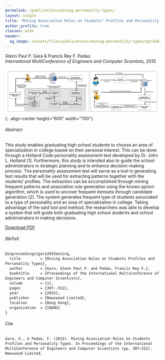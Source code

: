 ```yaml
---
permalink: /publications/mining-personality-types/
layout: single
title: "Mining Association Rules on Students’ Profiles and Personality Types"
author_profile: true
classes: wide
header:
  og_image: /assets/files/publications/mining-personality-types/gara2015_miningassociation.jpg
---
```


Glenn Paul P. Gara & Francis Rey F. Padao  
*International MultiConference of Engineers and Computer Scientists, 2015*

![mining-personality-types](/assets/files/publications/mining-personality-types/gara2015_miningassociation.jpg){: .align-center height="600" width="700"}

###### Abstract
This study enables graduating high school students to choose an area of specialization in college based on their personal interest. This can be done through a Holland Code personality assessment test developed by Dr. John L. Holland [1]. Furthermore, this study is intended also to guide the school administrators in strategic planning and to enhance decision-making process. The personality assessment test will serve as a tool in generating test results that will be used for extracting patterns together with the students’ profiles. The extraction can be accomplished through mining frequent patterns and association rule generation using the known apriori algorithm, which is used to uncover frequent itemsets through candidate generation [2]. The system generates frequent type of students associated to a type of personality and an area of specialization in college. Taking advantage of the said tool and method, the researchers was able to develop a system that will guide both graduating high school students and school administrators in making decisions.

<a href="/assets/files/publications/mining-personality-types/gara2015_miningassociation.pdf" class="btn btn--info">Download PDF</a>

###### BibTeX
```
@inproceedings{gara2015mining,
  title         = {Mining Association Rules on Students Profiles and Personality Types},
  author        = {Gara, Glenn Paul P. and Padao, Francis Rey F.},
  booktitle     = {Proceedings of the International MultiConference of Engineers and Computer Scientists},
  volume        = {1},
  pages         = {307--312},
  year          = {2015},
  publisher     = {Newswood Limited},
  location      = {Hong Kong},
  organization  = {IAENG}
}
```

###### Cite
```
Gara, G., & Padao, F. (2015). Mining Association Rules on Students Profiles and Personality Types. In Proceedings of the International MultiConference of Engineers and Computer Scientists (pp. 307–312). Newswood Limited.
```

